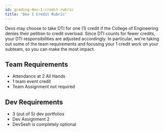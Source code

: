 ```yaml
---
id: grading-dev-1-credit-rubric
title: 'Dev 1 Credit Rubric'
---
```


Devs may choose to take DTI for one (1) credit if the College of Engineering
denies their petition to credit overload. Since DTI counts for fewer credits,
your DTI responsibilities are adjusted accordingly. In particular, we're taking
out some of the team requirements and focusing your 1 credit work on your
subteam, so you can make the most impact.

## Team Requirements

- Attendance at 2 All Hands
- 1 team event credit
- Team Assignment not required

## Dev Requirements

- 3 (out of 5) dev portfolios
- Dev Assignment 2
- DevSesh is completely optional
